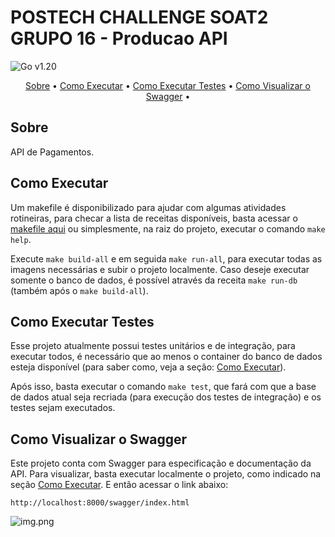 # POSTECH CHALLENGE SOAT2 GRUPO 16 - Producao API
![Go v1.20](https://img.shields.io/badge/go-v1.20-blue)

<p align="center">
 <a href="#sobre">Sobre</a> •
 <a href="#como-executar">Como Executar</a> •
 <a href="#como-executar-testes">Como Executar Testes</a> •
 <a href="#como-visualizar-o-swagger">Como Visualizar o Swagger</a> •
</p>

## Sobre
API de Pagamentos.

## Como Executar

Um makefile é disponibilizado para ajudar com algumas atividades rotineiras, para checar a lista de receitas disponíveis, basta acessar o [makefile aqui](./Makefile) ou simplesmente, na raiz do projeto, executar o comando `make help`.

Execute `make build-all` e em seguida `make run-all`, para executar todas as imagens necessárias e subir o projeto localmente. Caso deseje executar somente o banco de dados, é possível através da receita `make run-db` (também após o `make build-all`).

## Como Executar Testes

Esse projeto atualmente possui testes unitários e de integração, para executar todos, é necessário que ao menos o container do banco de dados esteja disponível (para saber como, veja a seção: [Como Executar](#como-executar)).

Após isso, basta executar o comando `make test`, que fará com que a base de dados atual seja recriada (para execução dos testes de integração) e os testes sejam executados.

## Como Visualizar o Swagger

Este projeto conta com Swagger para especificação e documentação da API. Para visualizar, basta executar localmente o projeto, como indicado na seção [Como Executar](#como-executar). E então acessar o link abaixo:

`http://localhost:8000/swagger/index.html`

![img.png](img.png)
